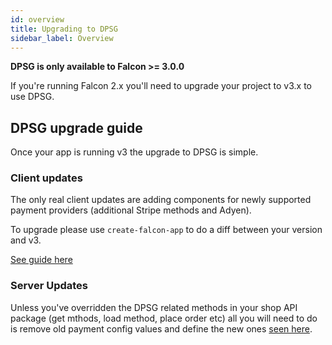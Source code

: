 ```yaml
---
id: overview
title: Upgrading to DPSG
sidebar_label: Overview
---
```


**DPSG is only available to Falcon >= 3.0.0**

If you're running Falcon 2.x you'll need to upgrade your project to v3.x to use DPSG.

## DPSG upgrade guide

Once your app is running v3 the upgrade to DPSG is simple.

### Client updates

The only real client updates are adding components for newly supported payment providers (additional Stripe methods and Adyen).

To upgrade please use `create-falcon-app` to do a diff between your version and v3.

[See guide here](https://docs.deity.io/docs/platform/upgrading/overview)

### Server Updates

Unless you've overridden the DPSG related methods in your shop API package (get mthods, load method, place order etc) all you will need to do is remove old payment config values and define the new ones [seen here](../getting-started/config).
